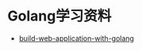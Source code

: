Golang学习资料
===================

* [build-web-application-with-golang](https://github.com/astaxie/build-web-application-with-golang)